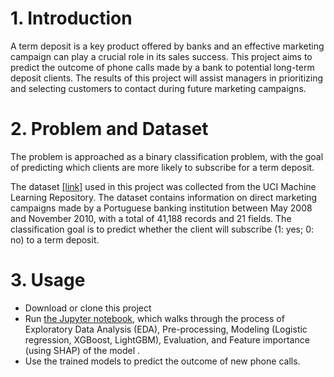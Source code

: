 
# 1.  Introduction

A term deposit is a key product offered by banks and an effective marketing campaign can play a crucial role in its sales success.
This project aims to predict the outcome of phone calls made by a bank to potential long-term deposit clients. The results of this project will assist managers in prioritizing and selecting customers to contact during future marketing campaigns.

# 2.  Problem and Dataset

The problem is approached as a binary classification problem, with the goal of predicting which clients are more likely to subscribe for a term deposit.

The dataset [[link]](https://archive.ics.uci.edu/ml/datasets/bank+marketing#) used in this project was collected from the UCI Machine Learning Repository. The dataset contains information on direct marketing campaigns made by a Portuguese banking institution between May 2008 and November 2010, with a total of 41,188 records and 21 fields. The classification goal is to predict whether the client will subscribe (1: yes;  0: no) to a term deposit.


# 3. Usage

- Download or clone this project
- Run [the Jupyter notebook](https://github.com/khanhvynguyen/Term_Deposit_Prediction_ML/blob/main/term_deposit_prediction.ipynb), which walks through the process of Exploratory Data Analysis (EDA), Pre-processing, Modeling (Logistic regression, XGBoost, LightGBM), Evaluation, and Feature importance (using SHAP) of the model .
- Use the trained models to predict the outcome of new phone calls.

